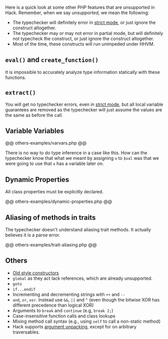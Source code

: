 Here is a quick look at some other PHP features that are unsupported in Hack. Remember, when we say *unsupported*, we mean the following:

- The typechecker will definitely error in [strict mode](../17-typechecker/05-modes.md), or just ignore the construct altogether.
- The typechecker may or may not error in partial mode, but will definitely not typecheck the construct, or just ignore the construct altogether.
- Most of the time, these constructs will run unimpeded under HHVM.

## `eval()` and `create_function()`

It is impossible to accurately analyze type information statically with these functions.

## `extract()`

You will get no typechecker errors, even in [strict mode](../17-typechecker/05-modes.md), but all local variable guarantees are removed as the typechecker will just assume the values are the same as before the call.

## Variable Variables

@@ others-examples/varvars.php @@

There is no way to do type inference in a case like this. How can the typechecker know that what we meant by assigning `x` to `$val` was that we were going to use that `x` has a variable later on.

## Dynamic Properties

All class properties must be explicitly declared.

@@ others-examples/dynamic-properties.php @@

## Aliasing of methods in traits

The typechecker doesn't understand aliasing trait methods. It actually believes it is a parse error.

@@ others-examples/trait-aliasing.php @@

## Others

- [Old style constructors](https://wiki.php.net/rfc/remove_php4_constructors)
- `global` as they act lack references, which are already unsupported.
- `goto`
- `if...endif`
-  Incrementing and decrementing strings with `++` and `--`
-  `and`, `or`, `xor`. Instead use `&&`, `||` and `^` (even though the bitwise XOR has different precedence than logical XOR)
-  Arguments to `break` and `continue` (e.g, `break 2;`)
-  Case-insensitive function calls and class lookups
-  Mixing method call syntax (e.g., using `self` to call a non-static method)
-  Hack supports [argument unpacking](https://wiki.php.net/rfc/argument_unpacking), except for on arbitrary traversables.

